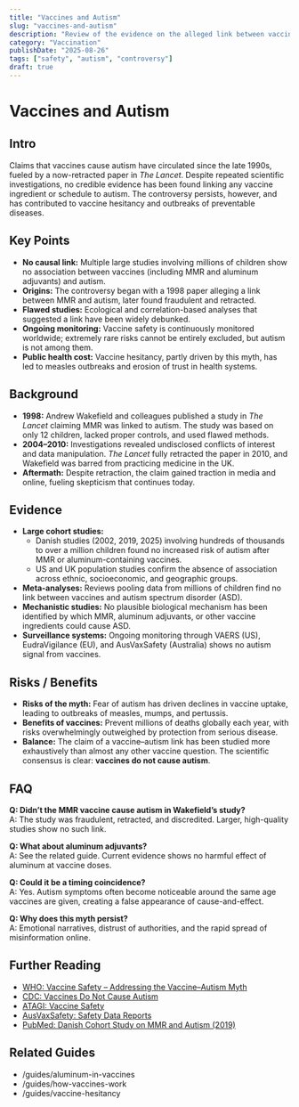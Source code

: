 ```yaml
---
title: "Vaccines and Autism"
slug: "vaccines-and-autism"
description: "Review of the evidence on the alleged link between vaccines and autism, and the public health impact of this controversy."
category: "Vaccination"
publishDate: "2025-08-26"
tags: ["safety", "autism", "controversy"]
draft: true
---
```


# Vaccines and Autism

## Intro
Claims that vaccines cause autism have circulated since the late 1990s, fueled by a now-retracted paper in *The Lancet*. Despite repeated scientific investigations, no credible evidence has been found linking any vaccine ingredient or schedule to autism. The controversy persists, however, and has contributed to vaccine hesitancy and outbreaks of preventable diseases.

## Key Points
- **No causal link:** Multiple large studies involving millions of children show no association between vaccines (including MMR and aluminum adjuvants) and autism.  
- **Origins:** The controversy began with a 1998 paper alleging a link between MMR and autism, later found fraudulent and retracted.  
- **Flawed studies:** Ecological and correlation-based analyses that suggested a link have been widely debunked.  
- **Ongoing monitoring:** Vaccine safety is continuously monitored worldwide; extremely rare risks cannot be entirely excluded, but autism is not among them.  
- **Public health cost:** Vaccine hesitancy, partly driven by this myth, has led to measles outbreaks and erosion of trust in health systems.  

## Background
- **1998:** Andrew Wakefield and colleagues published a study in *The Lancet* claiming MMR was linked to autism. The study was based on only 12 children, lacked proper controls, and used flawed methods.  
- **2004–2010:** Investigations revealed undisclosed conflicts of interest and data manipulation. *The Lancet* fully retracted the paper in 2010, and Wakefield was barred from practicing medicine in the UK.  
- **Aftermath:** Despite retraction, the claim gained traction in media and online, fueling skepticism that continues today.  

## Evidence
- **Large cohort studies:**  
  - Danish studies (2002, 2019, 2025) involving hundreds of thousands to over a million children found no increased risk of autism after MMR or aluminum-containing vaccines.  
  - US and UK population studies confirm the absence of association across ethnic, socioeconomic, and geographic groups.  
- **Meta-analyses:** Reviews pooling data from millions of children find no link between vaccines and autism spectrum disorder (ASD).  
- **Mechanistic studies:** No plausible biological mechanism has been identified by which MMR, aluminum adjuvants, or other vaccine ingredients could cause ASD.  
- **Surveillance systems:** Ongoing monitoring through VAERS (US), EudraVigilance (EU), and AusVaxSafety (Australia) shows no autism signal from vaccines.  

## Risks / Benefits
- **Risks of the myth:** Fear of autism has driven declines in vaccine uptake, leading to outbreaks of measles, mumps, and pertussis.  
- **Benefits of vaccines:** Prevent millions of deaths globally each year, with risks overwhelmingly outweighed by protection from serious disease.  
- **Balance:** The claim of a vaccine–autism link has been studied more exhaustively than almost any other vaccine question. The scientific consensus is clear: **vaccines do not cause autism**.  

## FAQ
**Q: Didn’t the MMR vaccine cause autism in Wakefield’s study?**  
A: The study was fraudulent, retracted, and discredited. Larger, high-quality studies show no such link.  

**Q: What about aluminum adjuvants?**  
A: See the related guide. Current evidence shows no harmful effect of aluminum at vaccine doses.  

**Q: Could it be a timing coincidence?**  
A: Yes. Autism symptoms often become noticeable around the same age vaccines are given, creating a false appearance of cause-and-effect.  

**Q: Why does this myth persist?**  
A: Emotional narratives, distrust of authorities, and the rapid spread of misinformation online.  

## Further Reading
- [WHO: Vaccine Safety – Addressing the Vaccine–Autism Myth](https://www.who.int/news-room/questions-and-answers/item/vaccines-and-autism)  
- [CDC: Vaccines Do Not Cause Autism](https://www.cdc.gov/vaccine-safety/about/autism.html)  
- [ATAGI: Vaccine Safety](https://www.health.gov.au/topics/immunisation/vaccine-safety)  
- [AusVaxSafety: Safety Data Reports](https://www.ausvaxsafety.org.au/safety-data)  
- [PubMed: Danish Cohort Study on MMR and Autism (2019)](https://pubmed.ncbi.nlm.nih.gov/30831578/)  


## Related Guides
- /guides/aluminum-in-vaccines  
- /guides/how-vaccines-work  
- /guides/vaccine-hesitancy
